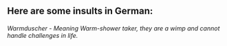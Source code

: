 ## Here are some insults in German:
###### Warmduscher - Meaning Warm-shower taker, they are a wimp and cannot handle challenges in life.
